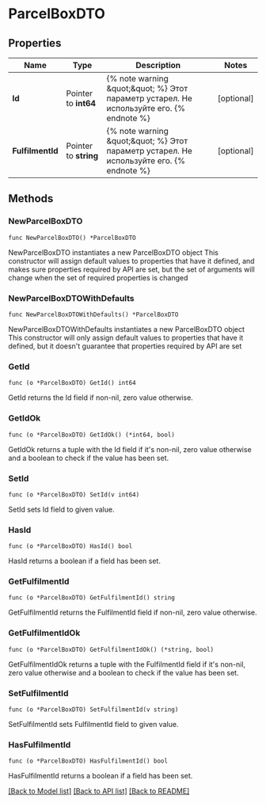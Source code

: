 # ParcelBoxDTO

## Properties

Name | Type | Description | Notes
------------ | ------------- | ------------- | -------------
**Id** | Pointer to **int64** | {% note warning \&quot;\&quot; %}  Этот параметр устарел. Не используйте его.  {% endnote %}  | [optional] 
**FulfilmentId** | Pointer to **string** | {% note warning \&quot;\&quot; %}  Этот параметр устарел. Не используйте его.  {% endnote %}  | [optional] 

## Methods

### NewParcelBoxDTO

`func NewParcelBoxDTO() *ParcelBoxDTO`

NewParcelBoxDTO instantiates a new ParcelBoxDTO object
This constructor will assign default values to properties that have it defined,
and makes sure properties required by API are set, but the set of arguments
will change when the set of required properties is changed

### NewParcelBoxDTOWithDefaults

`func NewParcelBoxDTOWithDefaults() *ParcelBoxDTO`

NewParcelBoxDTOWithDefaults instantiates a new ParcelBoxDTO object
This constructor will only assign default values to properties that have it defined,
but it doesn't guarantee that properties required by API are set

### GetId

`func (o *ParcelBoxDTO) GetId() int64`

GetId returns the Id field if non-nil, zero value otherwise.

### GetIdOk

`func (o *ParcelBoxDTO) GetIdOk() (*int64, bool)`

GetIdOk returns a tuple with the Id field if it's non-nil, zero value otherwise
and a boolean to check if the value has been set.

### SetId

`func (o *ParcelBoxDTO) SetId(v int64)`

SetId sets Id field to given value.

### HasId

`func (o *ParcelBoxDTO) HasId() bool`

HasId returns a boolean if a field has been set.

### GetFulfilmentId

`func (o *ParcelBoxDTO) GetFulfilmentId() string`

GetFulfilmentId returns the FulfilmentId field if non-nil, zero value otherwise.

### GetFulfilmentIdOk

`func (o *ParcelBoxDTO) GetFulfilmentIdOk() (*string, bool)`

GetFulfilmentIdOk returns a tuple with the FulfilmentId field if it's non-nil, zero value otherwise
and a boolean to check if the value has been set.

### SetFulfilmentId

`func (o *ParcelBoxDTO) SetFulfilmentId(v string)`

SetFulfilmentId sets FulfilmentId field to given value.

### HasFulfilmentId

`func (o *ParcelBoxDTO) HasFulfilmentId() bool`

HasFulfilmentId returns a boolean if a field has been set.


[[Back to Model list]](../README.md#documentation-for-models) [[Back to API list]](../README.md#documentation-for-api-endpoints) [[Back to README]](../README.md)


